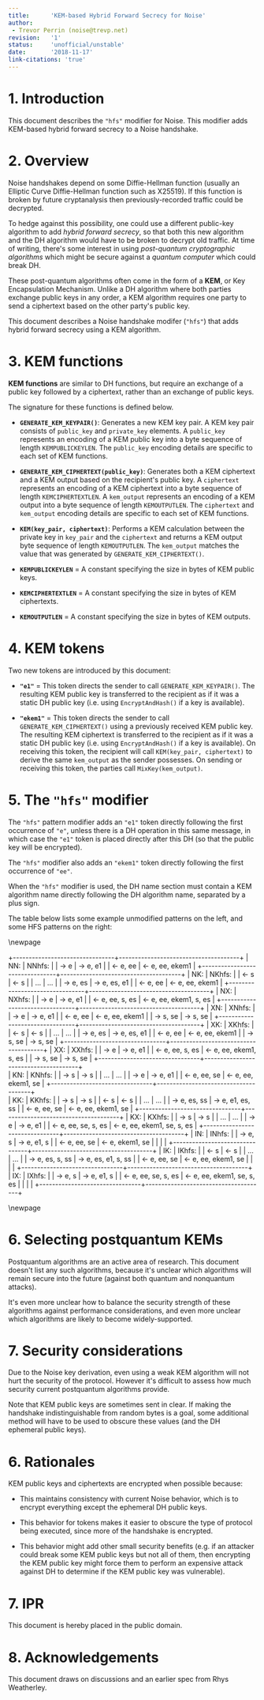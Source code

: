 ```yaml
---
title:      'KEM-based Hybrid Forward Secrecy for Noise'
author:
 - Trevor Perrin (noise@trevp.net)
revision:   '1'
status:     'unofficial/unstable'
date:       '2018-11-17'
link-citations: 'true'
---
```


# 1. Introduction

This document describes the `"hfs"` modifier for Noise.  This modifier adds
KEM-based hybrid forward secrecy to a Noise handshake.

# 2. Overview

Noise handshakes depend on some Diffie-Hellman function (usually an Elliptic
Curve Diffie-Hellman function such as X25519).  If this function is broken by
future cryptanalysis then previously-recorded traffic could be decrypted.

To hedge against this possibility, one could use a different public-key algorithm to add *hybrid forward secrecy*, so that both this new algorithm and the DH algorithm would have to be broken to decrypt old traffic.  At time of writing, there's some interest in using *post-quantum cryptographic algorithms* which might be secure against a *quantum computer* which could break DH.

These post-quantum algorithms often come in the form of a **KEM**, or Key Encapsulation Mechanism.  Unlike a DH algorithm where both parties exchange public keys in any order, a KEM algorithm requires one party to send a ciphertext based on the other party's public key.

This document describes a Noise handshake modifer (`"hfs"`) that adds hybrid forward secrecy using a KEM algorithm.

# 3. KEM functions

**KEM functions** are similar to DH functions, but require an exchange of a public key followed by a ciphertext, rather than an exchange of public keys.

The signature for these functions is defined below.

 * **`GENERATE_KEM_KEYPAIR()`**: Generates a new KEM key pair.  A KEM key pair
   consists of `public_key` and `private_key` elements.  A `public_key`
   represents an encoding of a KEM public key into a byte sequence of length
   `KEMPUBLICKEYLEN`.  The `public_key` encoding details are specific to each set
   of KEM functions.

 * **`GENERATE_KEM_CIPHERTEXT(public_key)`**: Generates both a KEM ciphertext
   and a KEM output based on the recipient's public key.  A `ciphertext`
   represents an encoding of a KEM ciphertext into a byte sequence of length
   `KEMCIPHERTEXTLEN`. A `kem_output` represents an encoding of a KEM output
   into a byte sequence of length `KEMOUTPUTLEN`.  The `ciphertext` and
   `kem_output` encoding details are specific to each set of KEM functions.  

 * **`KEM(key_pair, ciphertext)`**: Performs a KEM calculation
   between the private key in `key_pair` and the `ciphertext` and returns a KEM output
   byte sequence of length `KEMOUTPUTLEN`.  The `kem_output` matches the value
   that was generated by `GENERATE_KEM_CIPHERTEXT()`.

 * **`KEMPUBLICKEYLEN`** = A constant specifying the size in bytes of KEM public keys.

 * **`KEMCIPHERTEXTLEN`** = A constant specifying the size in bytes of KEM ciphertexts.

 * **`KEMOUTPUTLEN`** = A constant specifying the size in bytes of KEM outputs.

# 4. KEM tokens

Two new tokens are introduced by this document:

 * **`"e1"`** = This token directs the sender to call `GENERATE_KEM_KEYPAIR()`.
   The resulting KEM public key is transferred to the recipient as if it was a
   static DH public key (i.e. using `EncryptAndHash()` if a key is available).

 * **`"ekem1"`** = This token directs the sender to call
   `GENERATE_KEM_CIPHERTEXT()` using a previously received KEM public key.  The
   resulting KEM ciphertext is transferred to the recipient as if it was
   a static DH public key (i.e. using `EncryptAndHash()` if a key is available).  On
   receiving this token, the recipient will call `KEM(key_pair, ciphertext)` to
   derive the same `kem_output` as the sender possesses.  On sending or
   receiving this token, the parties call `MixKey(kem_output)`.

# 5. The `"hfs"` modifier

The `"hfs"` pattern modifier adds an `"e1"` token directly following the first
occurrence of `"e"`, unless there is a DH operation in this same message, in
which case the `"e1"` token is placed directly after this DH (so that the
public key will be encrypted).

The `"hfs"` modifier also adds an `"ekem1"` token directly following the
first occurrence of `"ee"`.

When the `"hfs"` modifier is used, the DH name section must contain a KEM
algorithm name directly following the DH algorithm name, separated by a plus sign.

The table below lists some example unmodified patterns on the left, and some
HFS patterns on the right:

\newpage

+--------------------------------+--------------------------------------+
|     NN:                        |     NNhfs:                           |
|       -> e                     |       -> e, e1                       |
|       <- e, ee                 |       <- e, ee, ekem1                |
+--------------------------------+--------------------------------------+
|     NK:                        |     NKhfs:                           |
|       <- s                     |       <- s                           |
|       ...                      |       ...                            |
|       -> e, es                 |       -> e, es, e1                   |
|       <- e, ee                 |       <- e, ee, ekem1                |
+--------------------------------+--------------------------------------+
|     NX:                        |      NXhfs:                          |
|       -> e                     |        -> e, e1                      |
|       <- e, ee, s, es          |        <- e, ee, ekem1, s, es        |
+--------------------------------+--------------------------------------+
|     XN:                        |      XNhfs:                          |
|       -> e                     |        -> e, e1                      |
|       <- e, ee                 |        <- e, ee, ekem1               |
|       -> s, se                 |        -> s, se                      |
+--------------------------------+--------------------------------------+
|     XK:                        |      XKhfs:                          |
|       <- s                     |        <- s                          |
|       ...                      |        ...                           |
|       -> e, es                 |        -> e, es, e1                  |
|       <- e, ee                 |        <- e, ee, ekem1               |
|       -> s, se                 |        -> s, se                      |
+--------------------------------+--------------------------------------+
|     XX:                        |      XXhfs:                          |
|       -> e                     |        -> e, e1                      |
|       <- e, ee, s, es          |        <- e, ee, ekem1, s, es        |
|       -> s, se                 |        -> s, se                      |
+--------------------------------+--------------------------------------+   
|     KN:                        |       KNhfs:                         |
|       -> s                     |         -> s                         |
|       ...                      |         ...                          |
|       -> e                     |         -> e, e1                     |
|       <- e, ee, se             |         <- e, ee, ekem1, se          |
+--------------------------------+--------------------------------------+   
|     KK:                        |       KKhfs:                         |
|       -> s                     |         -> s                         |
|       <- s                     |         <- s                         |
|       ...                      |         ...                          |
|       -> e, es, ss             |         -> e, e1, es, ss             |
|       <- e, ee, se             |         <- e, ee, ekem1, se          |
+--------------------------------+--------------------------------------+
|     KX:                        |        KXhfs:                        |
|       -> s                     |          -> s                        |
|       ...                      |          ...                         |
|       -> e                     |          -> e, e1                    |
|       <- e, ee, se, s, es      |          <- e, ee, ekem1, se, s, es  |
+--------------------------------+--------------------------------------+
|     IN:                        |        INhfs:                        |
|       -> e, s                  |          -> e, e1, s                 |
|       <- e, ee, se             |          <- e, ekem1, se             |
|                                |                                      |
+--------------------------------+--------------------------------------+
|     IK:                        |        IKhfs:                        |
|       <- s                     |          <- s                        |
|       ...                      |          ...                         |
|       -> e, es, s, ss          |          -> e, es, e1, s, ss         |
|       <- e, ee, se             |          <- e, ee, ekem1, se         |
|                                |                                      |
+--------------------------------+--------------------------------------+
|     IX:                        |        IXhfs:                        |
|       -> e, s                  |          -> e, e1, s                 |
|       <- e, ee, se, s, es      |          <- e, ee, ekem1, se, s, es  |
|                                |                                      |
+--------------------------------+--------------------------------------+

\newpage

# 6. Selecting postquantum KEMs

Postquantum algorithms are an active area of research.  This document doesn't
list any such algorithms, because it's unclear which algorithms
will remain secure into the future (against both quantum and
nonquantum attacks).

It's even more unclear how to balance the security strength of these algorithms
against performance considerations, and even more unclear which algorithms
are likely to become widely-supported.


# 7. Security considerations

Due to the Noise key derivation, even using a weak KEM algorithm will not hurt
the security of the protocol.  However it's difficult to assess how much
security current postquantum algorithms provide.

Note that KEM public keys are sometimes sent in clear.  If making the
handshake indistinguishable from random bytes is a goal, some additional method
will have to be used to obscure these values (and the DH ephemeral public
keys).


# 6. Rationales

KEM public keys and ciphertexts are encrypted when possible because:

 * This maintains consistency with current Noise behavior, which is to encrypt everything except the ephemeral DH public keys.

 * This behavior for tokens makes it easier to obscure the type of protocol being executed, since more of the handshake is encrypted.

 * This behavior might add other small security benefits (e.g. if an attacker could break some KEM public keys but not all of them, then encrypting the KEM public key might force them to perform an expensive attack against DH to determine if the KEM public key was vulnerable).

# 7. IPR

This document is hereby placed in the public domain.

# 8. Acknowledgements

This document draws on discussions and an earlier spec from Rhys Weatherley.

